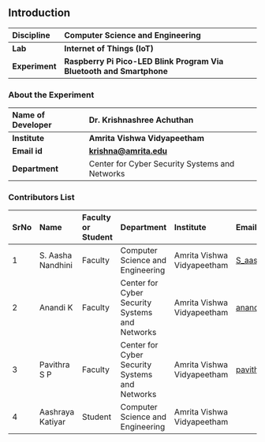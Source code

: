 ## Introduction


<b>Discipline | <b>Computer Science and Engineering
:--|:--|
<b> Lab | <b>Internet of Things (IoT) 
<b> Experiment|     <b>Raspberry Pi Pico-LED Blink Program Via Bluetooth and Smartphone
### About the Experiment 



<b>Name of Developer | <b> Dr. Krishnashree Achuthan
:--|:--|
<b> Institute | <b>  Amrita Vishwa Vidyapeetham 
<b> Email id|     <b>    krishna@amrita.edu
<b> Department |   Center for Cyber Security Systems and Networks


### Contributors List

SrNo | Name | Faculty or Student | Department| Institute | Email id
:--|:--|:--|:--|:--|:--|
1 | S. Aasha Nandhini| Faculty | Computer Science and Engineering | Amrita Vishwa Vidyapeetham | S_aashanandhini@ch.amrita.edu.in
2 | Anandi K | Faculty | Center for Cyber Security Systems and Networks| Amrita Vishwa Vidyapeetham | anandik@am.amrita.edu
3 | Pavithra S P |Faculty | Center for Cyber Security Systems and Networks |Amrita Vishwa Vidyapeetham | pavithrasp@am.amrita.edu
4| Aashraya Katiyar |Student| Computer Science and Engineering |Amrita Vishwa Vidyapeetham |

